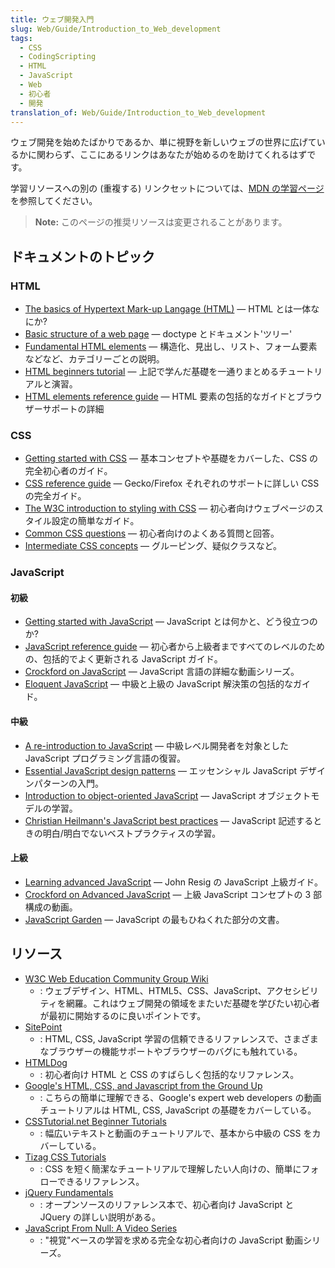 ```yaml
---
title: ウェブ開発入門
slug: Web/Guide/Introduction_to_Web_development
tags:
  - CSS
  - CodingScripting
  - HTML
  - JavaScript
  - Web
  - 初心者
  - 開発
translation_of: Web/Guide/Introduction_to_Web_development
---
```

ウェブ開発を始めたばかりであるか、単に視野を新しいウェブの世界に広げているかに関わらず、ここにあるリンクはあなたが始めるのを助けてくれるはずです。

学習リソースへの別の (重複する) リンクセットについては、[MDN の学習ページ](/ja/docs/Learn)を参照してください。

> **Note:** このページの推奨リソースは変更されることがあります。

## ドキュメントのトピック

### HTML

- [The basics of Hypertext Mark-up Langage (HTML)](http://www.w3.org/community/webed/wiki/The_basics_of_HTML) — HTML とは一体なにか?
- [Basic structure of a web page](http://reference.sitepoint.com/html/page-structure) — doctype とドキュメント'ツリー'
- [Fundamental HTML elements](http://reference.sitepoint.com/html/elements) — 構造化、見出し、リスト、フォーム要素などなど、カテゴリーごとの説明。
- [HTML beginners tutorial](http://htmldog.com/guides/htmlbeginner/) — 上記で学んだ基礎を一通りまとめるチュートリアルと演習。
- [HTML elements reference guide](/ja/HTML/Element) — HTML 要素の包括的なガイドとブラウザーサポートの詳細

### CSS

- [Getting started with CSS](/ja/CSS/Getting_Started) — 基本コンセプトや基礎をカバーした、CSS の完全初心者のガイド。
- [CSS reference guide](/ja/CSS/CSS_Reference) — Gecko/Firefox それぞれのサポートに詳しい CSS の完全ガイド。
- [The W3C introduction to styling with CSS](http://www.w3.org/MarkUp/Guide/Style) — 初心者向けウェブページのスタイル設定の簡単なガイド。
- [Common CSS questions](/ja/Common_CSS_Questions) — 初心者向けのよくある質問と回答。
- [Intermediate CSS concepts](http://www.html.net/tutorials/css/) — グルーピング、疑似クラスなど。

### JavaScript

#### 初級

- [Getting started with JavaScript](/ja/JavaScript/Getting_Started) — JavaScript とは何かと、どう役立つのか?
- [JavaScript reference guide](/ja/JavaScript/Guide) — 初心者から上級者まですべてのレベルのための、包括的でよく更新される JavaScript ガイド。
- [Crockford on JavaScript](https://www.youtube.com/playlist?list=PL7664379246A246CB) — JavaScript 言語の詳細な動画シリーズ。
- [Eloquent JavaScript](http://eloquentjavascript.net/contents.html) — 中級と上級の JavaScript 解決策の包括的なガイド。

#### 中級

- [A re-introduction to JavaScript](/ja/JavaScript/A_re-introduction_to_JavaScript) — 中級レベル開発者を対象とした JavaScript プログラミング言語の復習。
- [Essential JavaScript design patterns](http://www.addyosmani.com/resources/essentialjsdesignpatterns/book/) — エッセンシャル JavaScript デザインパターンの入門。
- [Introduction to object-oriented JavaScript](/ja/Introduction_to_Object-Oriented_JavaScript) — JavaScript オブジェクトモデルの学習。
- [Christian Heilmann's JavaScript best practices](http://dev.opera.com/articles/view/javascript-best-practices/) — JavaScript 記述するときの明白/明白でないベストプラクティスの学習。

#### 上級

- [Learning advanced JavaScript](http://ejohn.org/apps/learn/) — John Resig の JavaScript 上級ガイド。
- [Crockford on Advanced JavaScript](http://uk.video.yahoo.com/watch/111585/1027823) — 上級 JavaScript コンセプトの 3 部構成の動画。
- [JavaScript Garden](http://bonsaiden.github.com/JavaScript-Garden/) — JavaScript の最もひねくれた部分の文書。

## リソース

- [W3C Web Education Community Group Wiki](http://www.w3.org/community/webed/wiki/Main_Page)
  - : ウェブデザイン、HTML、HTML5、CSS、JavaScript、アクセシビリティを網羅。これはウェブ開発の領域をまたいだ基礎を学びたい初心者が最初に開始するのに良いポイントです。
- [SitePoint](http://reference.sitepoint.com/)
  - : HTML, CSS, JavaScript 学習の信頼できるリファレンスで、さまざまなブラウザーの機能サポートやブラウザーのバグにも触れている。
- [HTMLDog](http://htmldog.com/)
  - : 初心者向け HTML と CSS のすばらしく包括的なリファレンス。
- [Google's HTML, CSS, and Javascript from the Ground Up](http://code.google.com/edu/submissions/html-css-javascript/)
  - : こちらの簡単に理解できる、Google's expert web developers の動画チュートリアルは HTML, CSS, JavaScript の基礎をカバーしている。
- [CSSTutorial.net Beginner Tutorials](http://www.csstutorial.net/)
  - : 幅広いテキストと動画のチュートリアルで、基本から中級の CSS をカバーしている。
- [Tizag CSS Tutorials](http://www.tizag.com/cssT/)
  - : CSS を短く簡潔なチュートリアルで理解したい人向けの、簡単にフォローできるリファレンス。
- [jQuery Fundamentals](http://jqfundamentals.com/)
  - : オープンソースのリファレンス本で、初心者向け JavaScript と JQuery の詳しい説明がある。
- [JavaScript From Null: A Video Series](http://net.tutsplus.com/tutorials/javascript-ajax/javascript-from-null-video-series/)
  - : "視覚"ベースの学習を求める完全な初心者向けの JavaScript 動画シリーズ。
